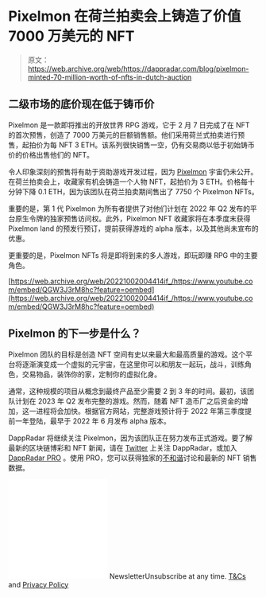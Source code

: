 # Pixelmon 在荷兰拍卖会上铸造了价值 7000 万美元的 NFT

> 原文：<https://web.archive.org/web/https://dappradar.com/blog/pixelmon-minted-70-million-worth-of-nfts-in-dutch-auction>

## 二级市场的底价现在低于铸币价

Pixelmon 是一款即将推出的开放世界 RPG 游戏，它于 2 月 7 日完成了在 NFT 的首次预售，创造了 7000 万美元的巨额销售额。他们采用荷兰式拍卖进行预售，起拍价为每 NFT 3 ETH。该系列很快销售一空，仍有交易商以低于初始铸币价的价格出售他们的 NFT。

令人印象深刻的预售将有助于资助游戏开发过程，因为 [Pixelmon](https://web.archive.org/web/20221002004414/https://dappradar.com/ethereum/collectibles/pixelmon) 宇宙仍未公开。在荷兰拍卖会上，收藏家有机会铸造一个人物 NFT，起拍价为 3 ETH。价格每十分钟下降 0.1 ETH，因为该团队在荷兰拍卖期间售出了 7750 个 Pixelmon NFTs。

重要的是，第 1 代 Pixelmon 为所有者提供了对他们计划在 2022 年 Q2 发布的平台原生令牌的独家预售访问权。此外，Pixelmon NFT 收藏家将在本季度末获得 Pixelmon land 的预发行预订，提前获得游戏的 alpha 版本，以及其他尚未宣布的优惠。

更重要的是，Pixelmon NFTs 将是即将到来的多人游戏，即玩即赚 RPG 中的主要角色。

[https://web.archive.org/web/20221002004414if_/https://www.youtube.com/embed/QGW3J3rM8hc?feature=oembed](https://web.archive.org/web/20221002004414if_/https://www.youtube.com/embed/QGW3J3rM8hc?feature=oembed)

## Pixelmon 的下一步是什么？

Pixelmon 团队的目标是创造 NFT 空间有史以来最大和最高质量的游戏。这个平台将逐渐演变成一个虚拟的元宇宙，在这里你可以和朋友一起玩，战斗，训练角色，交易物品，装饰你的家，定制你的虚拟化身。

通常，这种规模的项目从概念到最终产品至少需要 2 到 3 年的时间。最初，该团队计划在 2023 年 Q2 发布完整的游戏。然而，随着 NFT 造币厂之后资金的增加，这一进程将会加快。根据官方网站，完整游戏预计将于 2022 年第三季度提前一年登陆，最早于 2022 年 6 月发布 alpha 版本。

DappRadar 将继续关注 Pixelmon，因为该团队正在努力发布正式游戏。要了解最新的区块链博彩和 NFT 新闻，请在 [Twitter](https://web.archive.org/web/20221002004414/https://twitter.com/dappradar) 上关注 DappRadar，或加入 [DappRadar PRO](https://web.archive.org/web/20221002004414/https://dappradar.com/token/pro) 。使用 PRO，您可以获得独家的[不和谐](https://web.archive.org/web/20221002004414/https://discord.gg/4ybbssrHkm)讨论和最新的 NFT 销售数据。

![](img/6d5a4a2d609c56e1a5771717e54ba759.png) NewsletterUnsubscribe at any time. [T&Cs](https://web.archive.org/web/20221002004414/https://dappradar.com/terms) and [Privacy Policy](https://web.archive.org/web/20221002004414/https://dappradar.com/privacy-policy)